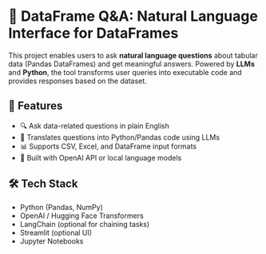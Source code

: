 
# 🧠 DataFrame Q&A: Natural Language Interface for DataFrames

This project enables users to ask **natural language questions** about tabular data (Pandas DataFrames) and get meaningful answers. Powered by **LLMs** and **Python**, the tool transforms user queries into executable code and provides responses based on the dataset.

## 🚀 Features

- 🔍 Ask data-related questions in plain English
- 🤖 Translates questions into Python/Pandas code using LLMs
- 📊 Supports CSV, Excel, and DataFrame input formats
- 🧠 Built with OpenAI API or local language models

## 🛠️ Tech Stack

- Python (Pandas, NumPy)
- OpenAI / Hugging Face Transformers
- LangChain (optional for chaining tasks)
- Streamlit (optional UI)
- Jupyter Notebooks
